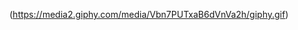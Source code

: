 
(https://media2.giphy.com/media/Vbn7PUTxaB6dVnVa2h/giphy.gif)


<!--
**brtsrm/brtsrm** is a ✨ _special_ ✨ repository because its `README.md` (this file) appears on your GitHub profile.
# Hello, folks! <img src="https://media2.giphy.com/media/Vbn7PUTxaB6dVnVa2h/giphy.gif" width="30px">

